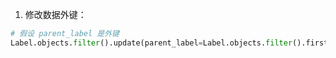 1. 修改数据外键：

```python
# 假设 parent_label 是外键
Label.objects.filter().update(parent_label=Label.objects.filter().first())
```

